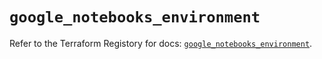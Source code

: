 # `google_notebooks_environment`

Refer to the Terraform Registory for docs: [`google_notebooks_environment`](https://registry.terraform.io/providers/hashicorp/google-beta/4.76.0/docs/resources/google_notebooks_environment).
